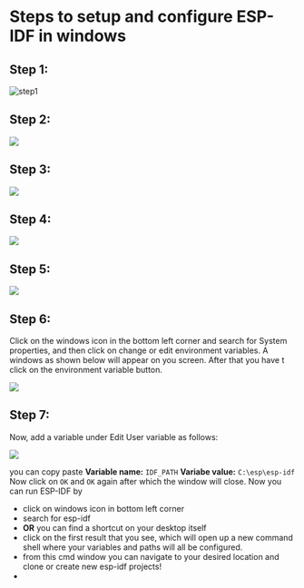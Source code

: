 # Steps to setup and configure ESP-IDF in windows

## Step 1:
![step1](https://github.com/SRA-VJTI/Wall-E_v2.2-beta/blob/dhruva/windows/windows_instructions/step_1.png)

## Step 2:
![](https://github.com/SRA-VJTI/Wall-E_v2.2-beta/blob/dhruva/windows/windows_instructions/step_2.png)

## Step 3:
![](https://github.com/SRA-VJTI/Wall-E_v2.2-beta/blob/dhruva/windows/windows_instructions/step_3.png)

## Step 4:
![](https://github.com/SRA-VJTI/Wall-E_v2.2-beta/blob/dhruva/windows/windows_instructions/step_4.png)

## Step 5:
![](https://github.com/SRA-VJTI/Wall-E_v2.2-beta/blob/dhruva/windows/windows_instructions/step_5.png)

## Step 6:
Click on the windows icon in the bottom left corner and search for System properties, and then click on change or edit environment variables. A windows as shown below will appear on you screen. After that you have t click on the environment variable button. 

![](https://github.com/SRA-VJTI/Wall-E_v2.2-beta/blob/dhruva/windows/windows_instructions/step_6.png)

## Step 7:
Now, add a variable under Edit User variable  as follows: 

![](https://github.com/SRA-VJTI/Wall-E_v2.2-beta/blob/dhruva/windows/windows_instructions/step_7.png)

you can copy paste 
**Variable name:** ``IDF_PATH``
**Variabe value:** ```C:\esp\esp-idf```
Now click on `OK` and `OK` again after which the window will close. 
Now you can run ESP-IDF by 
- click on windows icon in bottom left corner
- search for esp-idf
- **OR** you can find a shortcut on your desktop itself
- click on the first result that you see, which will open up a new command shell where your variables and paths will all be configured.
- from this cmd window you can navigate to your desired location and clone or create new esp-idf projects! 
- 
